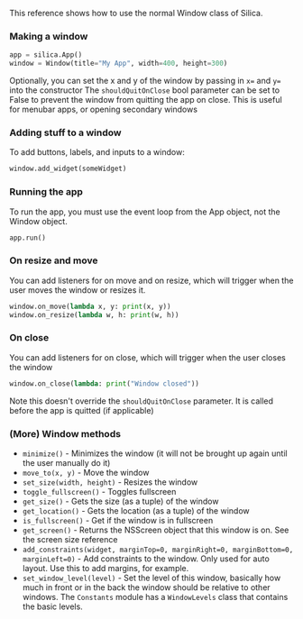 This reference shows how to use the normal Window class of Silica.

### Making a window
```py
app = silica.App()
window = Window(title="My App", width=400, height=300)
```
Optionally, you can set the x and y of the window by passing in `x=` and `y=` into the constructor
The `shouldQuitOnClose` bool parameter can be set to False to prevent the window from quitting the app on close. This is useful for menubar apps, or opening secondary windows

### Adding stuff to a window
To add buttons, labels, and inputs to a window:
```py
window.add_widget(someWidget)
```

### Running the app
To run the app, you must use the event loop from the App object, not the Window object.
```py
app.run()
```

### On resize and move
You can add listeners for on move and on resize, which will trigger when the user moves the window or resizes it.
```py
window.on_move(lambda x, y: print(x, y))
window.on_resize(lambda w, h: print(w, h))
```

### On close
You can add listeners for on close, which will trigger when the user closes the window
```py
window.on_close(lambda: print("Window closed"))
```
Note this doesn't override the `shouldQuitOnClose` parameter. It is called before the app is quitted (if applicable)

### (More) Window methods
- `minimize()` - Minimizes the window (it will not be brought up again until the user manually do it)
- `move_to(x, y)` - Move the window
- `set_size(width, height)` - Resizes the window
- `toggle_fullscreen()` - Toggles fullscreen
- `get_size()` - Gets the size (as a tuple) of the window
- `get_location()` - Gets the location (as a tuple) of the window
- `is_fullscreen()` - Get if the window is in fullscreen
- `get_screen()` - Returns the NSScreen object that this window is on. See the screen size reference
- `add_constraints(widget, marginTop=0, marginRight=0, marginBottom=0, marginLeft=0)` - Add constraints to the window. Only used for auto layout. Use this to add margins, for example.
- `set_window_level(level)` - Set the level of this window, basically how much in front or in the back the window should be relative to other windows. The `Constants` module has a `WindowLevels` class that contains the basic levels.